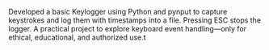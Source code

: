 Developed a basic Keylogger using Python and pynput to capture keystrokes and log them with timestamps into a file. Pressing ESC stops the logger. A practical project to explore keyboard event handling—only for ethical, educational, and authorized use.t
